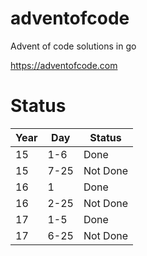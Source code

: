 # adventofcode
Advent of code solutions in go

https://adventofcode.com

# Status

| Year | Day  | Status   |
|------|------|----------|
| 15   | 1-6  | Done     |
| 15   | 7-25 | Not Done |
| 16   | 1    | Done     |
| 16   | 2-25 | Not Done |
| 17   | 1-5  | Done     |
| 17   | 6-25 | Not Done |